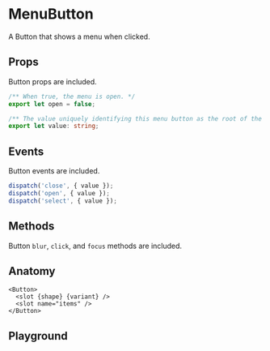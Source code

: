 <script>
    import Playground from './MenuButtonPlayground.svelte';
</script>

# MenuButton

A Button that shows a menu when clicked.

## Props

Button props are included.

```ts
/** When true, the menu is open. */
export let open = false;

/** The value uniquely identifying this menu button as the root of the menu hierarchy. */
export let value: string;
```

## Events

Button events are included.

```ts
dispatch('close', { value });
dispatch('open', { value });
dispatch('select', { value });
```

## Methods

Button `blur`, `click`, and `focus` methods are included.

## Anatomy

```svelte
<Button>
  <slot {shape} {variant} />
  <slot name="items" />
</Button>
```

## Playground

<Playground />
